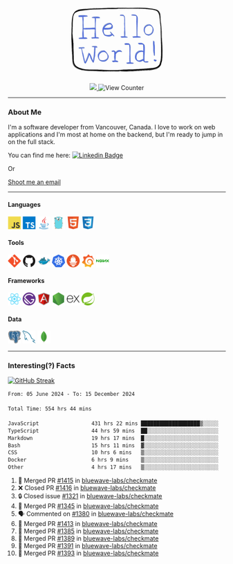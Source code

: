 <div align="center">
    <img src="./img/hello_world.webp" height="200px" width="">
    <div>
        <a href="https://www.linkedin.com/in/ajhollid">
            <img src="https://img.shields.io/badge/LinkedIn-blue"/>
        </a>
        <img src="https://komarev.com/ghpvc/?username=ajhollid&color=yellow" alt="View Counter">
    </div>
</div>

---

### About Me

I'm a software developer from Vancouver, Canada. I love to work on web applications and I'm most at home on the backend, but I'm ready to jump in on the full stack.

You can find me here: [![Linkedin Badge](https://img.shields.io/badge/-ajhollid-blue?style=flat&logo=Linkedin&logoColor=white)](https://www.linkedin.com/in/ajhollid)

Or

[Shoot me an email](mailto:ajhollid@gmail.com)

---

#### Languages

<div>
    <img src="./img/devicons/javascript-original.svg" width=30 height=30 alt="JavaScript">
    <img src="/img/devicons/typescript-original.svg" width=30 height=30 alt="TypeScript">
    <img src="./img/devicons/java-original.svg" width=30 height=30 alt="Java">
    <img src="./img/devicons/go-original.svg" width=30 height=30 alt="Golang">
    <img src="./img/devicons/html5-original.svg" width=30 height=30 alt="HTML 5">
    <img src="./img/devicons/css3-original.svg" width=30 height=30 alt="CSS 3">
</div>

#### Tools

<div>
    <img src="./img/devicons/git-original.svg" width=30 height=30 alt="Git">
    <img src="./img/devicons/github-original.svg" width=30 height=30 alt="Github">
    <img src="./img/devicons/docker-original.svg" width=30 
    height=30 alt="Docker">
    <img src="./img/devicons/kubernetes-original.svg" width=30 height=30 alt="K8">
    <img src="./img/devicons/prometheus-original.svg" width=30 height=30 alt="Prometheus">
    <img src="./img/devicons/grafana-original.svg" width=30 height=30 alt="Grafana">
    <img src="./img/devicons/nginx-original.svg" width=30 height=30 alt="Nginx">
</div>

#### Frameworks

<div>
    <img src="./img/devicons/react-original.svg" width=30 height=30 alt="React">
    <img src="./img/devicons/gatsby-original.svg" width=30 height=30 alt="Gatsby">
    <img src="./img/devicons/angularjs-original.svg" width=30 height=30 alt="AngularJS">
    <img src="./img/devicons/nodejs-original.svg" width=30 height=30 alt="NodeJS">
    <img src="./img/devicons/express-original.svg" width=30 height=30 alt="Express">
    <img src="./img/devicons/spring-original.svg" width=30 height=30 alt="Spring">
</div>

#### Data

<div>
    <img src="./img/devicons/postgresql-original.svg" width=30 height=30 alt="Postgresql">
    <img src="./img/devicons/mysql-original.svg" width=30 height=30 alt="Mysql">
    <img src="./img/devicons/mongodb-original.svg" width=30 height=30 alt="MongoDB">
</div>

---

### Interesting(?) Facts

[![GitHub Streak](http://github-readme-streak-stats.herokuapp.com?user=ajhollid)](https://git.io/streak-stats)

 <!--START_SECTION:waka-->

```txt
From: 05 June 2024 - To: 15 December 2024

Total Time: 554 hrs 44 mins

JavaScript                 431 hrs 22 mins ███████████████████▒░░░░░   77.16 %
TypeScript                 44 hrs 59 mins  ██░░░░░░░░░░░░░░░░░░░░░░░   08.05 %
Markdown                   19 hrs 17 mins  █░░░░░░░░░░░░░░░░░░░░░░░░   03.45 %
Bash                       15 hrs 11 mins  ▓░░░░░░░░░░░░░░░░░░░░░░░░   02.72 %
CSS                        10 hrs 6 mins   ▒░░░░░░░░░░░░░░░░░░░░░░░░   01.81 %
Docker                     6 hrs 9 mins    ▒░░░░░░░░░░░░░░░░░░░░░░░░   01.10 %
Other                      4 hrs 17 mins   ▒░░░░░░░░░░░░░░░░░░░░░░░░   00.77 %
```

<!--END_SECTION:waka-->


<!--START_SECTION:activity-->
1. 🎉 Merged PR [#1415](https://github.com/bluewave-labs/checkmate/pull/1415) in [bluewave-labs/checkmate](https://github.com/bluewave-labs/checkmate)
2. ❌ Closed PR [#1416](https://github.com/bluewave-labs/checkmate/pull/1416) in [bluewave-labs/checkmate](https://github.com/bluewave-labs/checkmate)
3. 🔒 Closed issue [#1321](https://github.com/bluewave-labs/checkmate/issues/1321) in [bluewave-labs/checkmate](https://github.com/bluewave-labs/checkmate)
4. 🎉 Merged PR [#1345](https://github.com/bluewave-labs/checkmate/pull/1345) in [bluewave-labs/checkmate](https://github.com/bluewave-labs/checkmate)
5. 🗣 Commented on [#1380](https://github.com/bluewave-labs/checkmate/issues/1380#issuecomment-2546274397) in [bluewave-labs/checkmate](https://github.com/bluewave-labs/checkmate)
6. 🎉 Merged PR [#1413](https://github.com/bluewave-labs/checkmate/pull/1413) in [bluewave-labs/checkmate](https://github.com/bluewave-labs/checkmate)
7. 🎉 Merged PR [#1385](https://github.com/bluewave-labs/checkmate/pull/1385) in [bluewave-labs/checkmate](https://github.com/bluewave-labs/checkmate)
8. 🎉 Merged PR [#1389](https://github.com/bluewave-labs/checkmate/pull/1389) in [bluewave-labs/checkmate](https://github.com/bluewave-labs/checkmate)
9. 🎉 Merged PR [#1391](https://github.com/bluewave-labs/checkmate/pull/1391) in [bluewave-labs/checkmate](https://github.com/bluewave-labs/checkmate)
10. 🎉 Merged PR [#1393](https://github.com/bluewave-labs/checkmate/pull/1393) in [bluewave-labs/checkmate](https://github.com/bluewave-labs/checkmate)
<!--END_SECTION:activity-->
